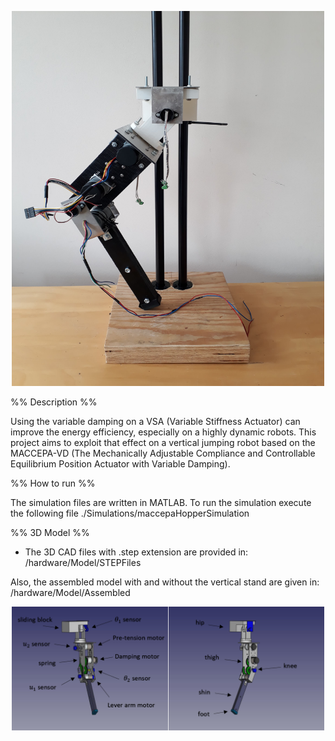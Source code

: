 <p align="center">
  <img src="hardware/physicalLeg.jpg" width="500" height="600" title="Physical Leg">
</p>

%% Description %%

Using the variable damping on a VSA (Variable Stiffness Actuator) can improve the 
energy efficiency, especially on a highly dynamic robots. This project aims to exploit
that effect on a vertical jumping robot based on the MACCEPA-VD (The Mechanically Adjustable Compliance and Controllable Equilibrium Position Actuator with Variable Damping).
 
%% How to run %% 

The simulation files are written in MATLAB. To run the simulation execute the following file
./Simulations/maccepaHopperSimulation


%% 3D Model %%

* The 3D CAD files with .step extension are provided in:
 /hardware/Model/STEPFiles 

Also, the assembled model with and without the vertical stand are given in:
 /hardware/Model/Assembled
 
<p align="center">
  <img src="hardware/leg3DModel.PNG" width="500" title="3D Leg model">
</p>
